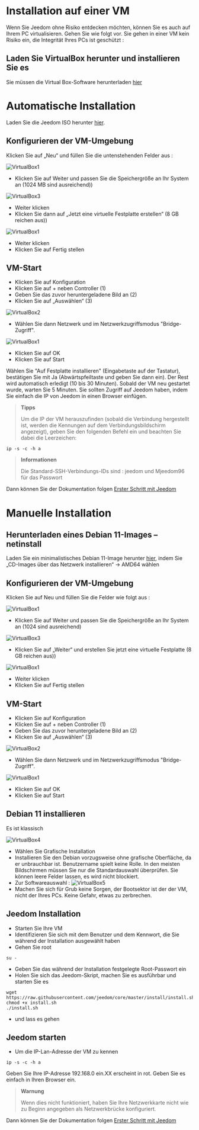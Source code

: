 # Installation auf einer VM

Wenn Sie Jeedom ohne Risiko entdecken möchten, können Sie es auch auf Ihrem PC virtualisieren. Gehen Sie wie folgt vor. Sie gehen in einer VM kein Risiko ein, die Integrität Ihres PCs ist geschützt :

## Laden Sie VirtualBox herunter und installieren Sie es

Sie müssen die Virtual Box-Software herunterladen [hier](https://www.virtualbox.org/wiki/Downloads)

# Automatische Installation

Laden Sie die Jeedom ISO herunter [hier](https://images.jeedom.com/x86-64/).

## Konfigurieren der VM-Umgebung

Klicken Sie auf „Neu“ und füllen Sie die untenstehenden Felder aus :

![VirtualBox1](images/VM1.png)

-   Klicken Sie auf Weiter und passen Sie die Speichergröße an Ihr System an (1024 MB sind ausreichend))

![VirtualBox3](images/VM2.png)

-   Weiter klicken
-   Klicken Sie dann auf „Jetzt eine virtuelle Festplatte erstellen“ (8 GB reichen aus))

![VirtualBox1](images/VM3.png)

-   Weiter klicken
-   Klicken Sie auf Fertig stellen

## VM-Start

-   Klicken Sie auf Konfiguration
-   Klicken Sie auf + neben Controller (1)
-   Geben Sie das zuvor heruntergeladene Bild an (2)
-   Klicken Sie auf „Auswählen“ (3)

![VirtualBox2](images/VM5.png)


-   Wählen Sie dann Netzwerk und im Netzwerkzugriffsmodus "Bridge-Zugriff".
  
![VirtualBox1](images/VM6.png)

-   Klicken Sie auf OK
-   Klicken Sie auf Start

Wählen Sie "Auf Festplatte installieren" (Eingabetaste auf der Tastatur), bestätigen Sie mit Ja (Abwärtspfeiltaste und geben Sie dann ein). Der Rest wird automatisch erledigt (10 bis 30 Minuten). Sobald der VM neu gestartet wurde, warten Sie 5 Minuten. Sie sollten Zugriff auf Jeedom haben, indem Sie einfach die IP von Jeedom in einen Browser einfügen.

>**Tipps**
>
>Um die IP der VM herauszufinden (sobald die Verbindung hergestellt ist, werden die Kennungen auf dem Verbindungsbildschirm angezeigt), geben Sie den folgenden Befehl ein und beachten Sie dabei die Leerzeichen: 
````
ip -s -c -h a
````

> **Informationen**
>
> Die Standard-SSH-Verbindungs-IDs sind : jeedom und Mjeedom96 für das Passwort 

Dann können Sie der Dokumentation folgen [Erster Schritt mit Jeedom](https://doc.jeedom.com/de_DE/premiers-pas/index)

# Manuelle Installation

## Herunterladen eines Debian 11-Images – netinstall

Laden Sie ein minimalistisches Debian 11-Image herunter [hier](https://www.debian.org/releases/bullseye/debian-installer/), indem Sie „CD-Images über das Netzwerk installieren“ -> AMD64 wählen

## Konfigurieren der VM-Umgebung

Klicken Sie auf Neu und füllen Sie die Felder wie folgt aus :

![VirtualBox1](images/VM1.png)

-   Klicken Sie auf Weiter und passen Sie die Speichergröße an Ihr System an (1024 sind ausreichend)

![VirtualBox3](images/VM2.png)

-   Klicken Sie auf „Weiter“ und erstellen Sie jetzt eine virtuelle Festplatte (8 GB reichen aus))

![VirtualBox1](images/VM3.png)

-   Weiter klicken
-   Klicken Sie auf Fertig stellen

## VM-Start

-   Klicken Sie auf Konfiguration
-   Klicken Sie auf + neben Controller (1)
-   Geben Sie das zuvor heruntergeladene Bild an (2)
-   Klicken Sie auf „Auswählen“ (3)

![VirtualBox2](images/VM5.png)


-   Wählen Sie dann Netzwerk und im Netzwerkzugriffsmodus "Bridge-Zugriff".
  
![VirtualBox1](images/VM6.png)

-   Klicken Sie auf OK
-   Klicken Sie auf Start

## Debian 11 installieren

Es ist klassisch

![VirtualBox4](images/VirtualBox4.PNG)

-   Wählen Sie Grafische Installation
-   Installieren Sie den Debian vorzugsweise ohne grafische Oberfläche, da er unbrauchbar ist. Benutzername spielt keine Rolle. In den meisten Bildschirmen müssen Sie nur die Standardauswahl überprüfen. Sie können leere Felder lassen, es wird nicht blockiert.
-   Zur Softwareauswahl :
![VirtualBox5](images/VirtualBox5.PNG)
-   Machen Sie sich für Grub keine Sorgen, der Bootsektor ist der der VM, nicht der Ihres PCs. Keine Gefahr, etwas zu zerbrechen.

## Jeedom Installation

-   Starten Sie Ihre VM
-   Identifizieren Sie sich mit dem Benutzer und dem Kennwort, die Sie während der Installation ausgewählt haben
-   Gehen Sie root

``su -``

-   Geben Sie das während der Installation festgelegte Root-Passwort ein
-   Holen Sie sich das Jeedom-Skript, machen Sie es ausführbar und starten Sie es

````
wget https://raw.githubusercontent.com/jeedom/core/master/install/install.sh
chmod +x install.sh
./install.sh
````

-   und lass es gehen

## Jeedom starten

-   Um die IP-Lan-Adresse der VM zu kennen

````
ip -s -c -h a
````

Geben Sie Ihre IP-Adresse 192.168.0 ein.XX erscheint in rot. Geben Sie es einfach in Ihren Browser ein.

> **Warnung**
>
> Wenn dies nicht funktioniert, haben Sie Ihre Netzwerkkarte nicht wie zu Beginn angegeben als Netzwerkbrücke konfiguriert.

Dann können Sie der Dokumentation folgen [Erster Schritt mit Jeedom](https://doc.jeedom.com/de_DE/premiers-pas/index)
